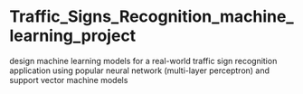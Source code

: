 # Traffic_Signs_Recognition_machine_learning_project 
design machine learning models for a real-world traffic sign recognition application using popular neural network (multi-layer perceptron) and support vector machine models
